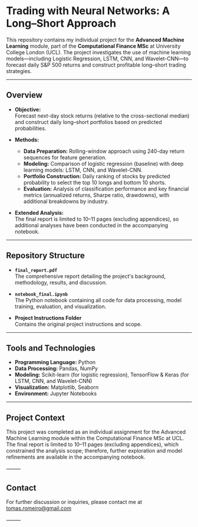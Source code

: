 # Trading with Neural Networks: A Long–Short Approach

This repository contains my individual project for the **Advanced Machine Learning** module, part of the **Computational Finance MSc** at University College London (UCL). The project investigates the use of machine learning models—including Logistic Regression, LSTM, CNN, and Wavelet-CNN—to forecast daily S&P 500 returns and construct profitable long–short trading strategies.

---

## Overview

- **Objective:**  
  Forecast next-day stock returns (relative to the cross-sectional median) and construct daily long–short portfolios based on predicted probabilities.

- **Methods:**  
  - **Data Preparation:** Rolling-window approach using 240-day return sequences for feature generation.  
  - **Modeling:** Comparison of logistic regression (baseline) with deep learning models: LSTM, CNN, and Wavelet-CNN.  
  - **Portfolio Construction:** Daily ranking of stocks by predicted probability to select the top 10 longs and bottom 10 shorts.  
  - **Evaluation:** Analysis of classification performance and key financial metrics (annualized returns, Sharpe ratio, drawdowns), with additional breakdowns by industry.

- **Extended Analysis:**  
  The final report is limited to 10–11 pages (excluding appendices), so additional analyses have been conducted in the accompanying notebook.

---

## Repository Structure

- **`final_report.pdf`**  
  The comprehensive report detailing the project's background, methodology, results, and discussion.

- **`notebook_final.ipynb`**  
  The Python notebook containing all code for data processing, model training, evaluation, and visualization.

- **Project Instructions Folder**  
  Contains the original project instructions and scope.

---

## Tools and Technologies

- **Programming Language:** Python
- **Data Processing:** Pandas, NumPy
- **Modeling:** Scikit-learn (for logistic regression), TensorFlow & Keras (for LSTM, CNN, and Wavelet-CNN)
- **Visualization:** Matplotlib, Seaborn
- **Environment:** Jupyter Notebooks

---

## Project Context

This project was completed as an individual assignment for the Advanced Machine Learning module within the Computational Finance MSc at UCL. The final report is limited to 10–11 pages (excluding appendices), which constrained the analysis scope; therefore, further exploration and model refinements are available in the accompanying notebook.

⸻

## Contact

For further discussion or inquiries, please contact me at tomas.romeiro@gmail.com

⸻
